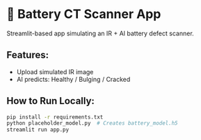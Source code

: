 # 🔋 Battery CT Scanner App

Streamlit-based app simulating an IR + AI battery defect scanner.

## Features:
- Upload simulated IR image
- AI predicts: Healthy / Bulging / Cracked

## How to Run Locally:
```bash
pip install -r requirements.txt
python placeholder_model.py  # Creates battery_model.h5
streamlit run app.py

